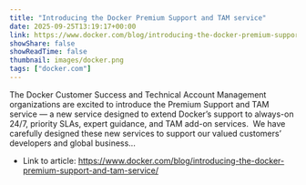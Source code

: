 ```yaml
---
title: "Introducing the Docker Premium Support and TAM service"
date: 2025-09-25T13:19:17+00:00
link: https://www.docker.com/blog/introducing-the-docker-premium-support-and-tam-service/
showShare: false
showReadTime: false
thumbnail: images/docker.png
tags: ["docker.com"]
---
```

The Docker Customer Success and Technical Account Management organizations are excited to introduce the Premium Support and TAM service — a new service designed to extend Docker’s support to always-on 24/7, priority SLAs, expert guidance, and TAM add-on services.  We have carefully designed these new services to support our valued customers’ developers and global business...

- Link to article: https://www.docker.com/blog/introducing-the-docker-premium-support-and-tam-service/